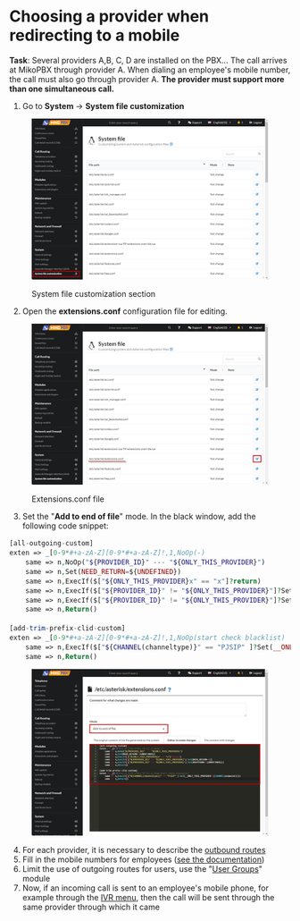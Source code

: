 # Choosing a provider when redirecting to a mobile

**Task**: Several providers A,B, C, D are installed on the PBX… The call arrives at MikoPBX through provider A. When dialing an employee's mobile number, the call must also go through provider A. **The provider must support more than one simultaneous call.**

1. Go to **System** → **System file customization**

<figure><img src="../../.gitbook/assets/SystemFileCustomization.png" alt=""><figcaption><p>System file customization section</p></figcaption></figure>

2. Open the **extensions.conf** configuration file for editing.

<figure><img src="../../.gitbook/assets/EditExtensions.conf.png" alt=""><figcaption><p>Extensions.conf file</p></figcaption></figure>

3. Set the "**Add to end of file**" mode. In the black window, add the following code snippet:

```php
[all-outgoing-custom]
exten => _[0-9*#+a-zA-Z][0-9*#+a-zA-Z]!,1,NoOp(-)
    same => n,NoOp("${PROVIDER_ID}" --- "${ONLY_THIS_PROVIDER}")
    same => n,Set(NEED_RETURN=${UNDEFINED})
    same => n,ExecIf($["${ONLY_THIS_PROVIDER}x" == "x"]?return)
    same => n,ExecIf($["${PROVIDER_ID}" != "${ONLY_THIS_PROVIDER}"]?Set(NEED_RETURN=1))
    same => n,ExecIf($["${PROVIDER_ID}" != "${ONLY_THIS_PROVIDER}"]?Set(ROUTFOUND=${UNDEFINED}))
    same => n,Return()
    
[add-trim-prefix-clid-custom]
exten => _[0-9*#+a-zA-Z][0-9*#+a-zA-Z]!,1,NoOp(start check blacklist)
    same => n,ExecIf($["${CHANNEL(channeltype)}" == "PJSIP" ]?Set(__ONLY_THIS_PROVIDER=${CHANNEL(endpoint)}))
    same => n,Return()
```

<figure><img src="../../.gitbook/assets/CodeForExtensions.png" alt=""><figcaption></figcaption></figure>

4. For each provider, it is necessary to describe the [outbound routes](../../manual/routing/outbound-routes.md)
5. Fill in the mobile numbers for employees ([see the documentation](../../manual/telephony/extensions.md))
6. Limit the use of outgoing routes for users, use the "[User Groups](../../modules/miko/module-users-groups.md)" module
7. Now, if an incoming call is sent to an employee's mobile phone, for example through the [IVR menu](../../manual/telephony/ivr-menu.md), then the call will be sent through the same provider through which it came
